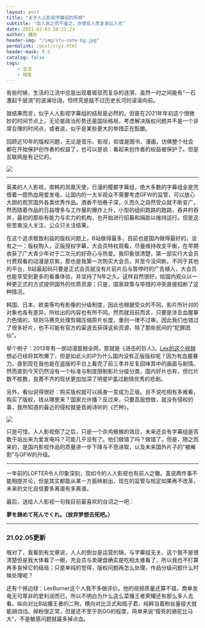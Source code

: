 ```yaml
---
layout: post
title: "关于人人影视字幕组的所想"
subtitle: "后人哀之而不鉴之，亦使后人而复哀后人也"
date: 2021-02-03 20:21:23
author: 曦秋
header-img: "/img/stu-note-bg.jpg"
permalink: /post/rrys.html
header-mask: 0.5
catalog: false
tags: 
    - 生活
    - 随笔
---
```


有些时候，生活的江流中总是出现着斑驳而复杂的涟漪，虽然一时之间能有“一石激起千层浪”的波澜壮阔，但终究是敌不过历史长河的滚滚向前。

就结果而言，似乎人人影视字幕组的结局是必然的。但是在2021年年初这个很微妙的时间节点上，无论是政治形势还是国际格局，考虑解决版权问题并不是一个非常合理的时间点，或者说，似乎是某些更大的举措正在酝酿。

回顾近10年的版权问题，无论是音乐、影视，抑或是图书、漫画，仿佛整个社会都在开始保护创作者的权益了，也可以是说：看起来创作者的权益被保护了。但是互联网是有记忆的。

![](http://cdn.jsdelivr.net/gh/DanLCJ/danblog@master/img/in-post/rrys/rrys-news.png)

<hr>

英美的人人影视，南韩的凤凰天使，日漫的樱都字幕组，绝大多数的字幕组全是凭借着一腔热血用爱发电，让国内的一大半观众不需要考虑GFW的监管，可以放心大胆的观赏国外各类优秀作品。酒香不怕巷子深，久而久之自然受众就不断变广，然而随着作品的日益增多与工作量的爆炸上升，小型的组织跑路的跑路，吞并的吞并，最初的那些有能力与实力的机构，也开始进行招募和捐助以维持运行。但是这些苦衷没人关注，公众只关注结果。

在这个追求极致利益的版权问题上，B站做得最多，目前也是国内做得最好的，没有之一：版权购入，正版授权字幕，大会员特权观看，尽量维持收支平衡，在早期收获了广大青少年对于二次元的好奇心与热爱。我印象很清楚，第一部实行大会员付费观看的动漫是京紫，那也是我第一次购买大会员，并至今没间断。不同于其他的平台，B站最起码只要是正式会员就没有片前片后与暂停时的广告植入，大会员也能享受到更多的看番体验，并坚持了N年之久。这样自然很好，给国内观众以一种更正式的方式提供国外的优质资源；只是，国家政策与举措的冲突直接掐断了这种情况。

韩国、日本、欧美等均有影像的分级制度，因此也根据受众的不同，影片所针对的对象也各有差异，所给出的内容也有所不同。然而就目前而言，只要是涉及血腥暴力色情的，轻则马赛克处理剪辑压缩原片长度，重则一律不过审。因此我们也错过了很多好片，也不可能有官方的渠道去获得这些资源，除了那些民间的“犯罪团伙”。

举个例子：2013年有一部动漫震撼全网，那就是《进击的巨人》。[Lex的这个视频](https://www.bilibili.com/video/BV1ps411579v)想必已经将其吹爆了，但是如此火的IP为什么国内没有正版版权呢？因为有血腥暴力。直到现在我也是在盗版的平台上看完了前三季并反复回味其中的画面与剧情。然而直到今天仍然没有一个标准与制度限制影片分级分类，国内好片也有，但烂片数不胜数，良莠不齐的现状更加加深了明星IP盖过剧情优秀的悲剧。

另外，看似说得很好：购买版权就可以摇身一变成为正版。且不说吃相有多难看，购买了版权，钱从哪里来？国家允许播？反过来，只要高层想做，就没有侵权的事，我所知道的最近的侵权就是音阙诗听的《芒种》。

![](http://cdn.jsdelivr.net/gh/DanLCJ/danblog@master/img/in-post/rrys/rrys-yqst.png)

只是可惜，人人影视倒了之后，只是一个杀鸡儆猴的效应，未来还会有字幕组是否敢于站出来为爱发电吗？可能几乎没有了。他们做错了吗？做错了。但是，随之而来的，是国内影视作品的质量进一步下降与不思进取，以及未来国外片子的“被阉割”与GFW的升级。

<hr>

一年前的LOFTER令人印象深刻，现如今的人人影视也有前人之辙。虽说两件事不能相提并论，但是其实都能从某一方面映射出，现在的监管与规定如果再不改革，未来的文化自信要多离谱有多离谱。

最后，送给人人影视一句我目前最喜欢的台词之一吧：

<b>夢を諦めて死んでくれ。（放弃梦想去死吧。）</b>

<hr>

### 21.02.05更新

哦对了，我看到有文章说，人人的倒台是运营的锅，与字幕组无关。这个我不是很清楚但是我大体看了一眼，充会员与卖硬盘确实是吃相太难看了，所以我也不打算再多哀悼它的结局；只是单纯的觉得，版权问题再怎么处理，作品分级问题什么时候处理呢？

还有个擦边球：LexBurner这个人我不多做评价。他的视频质量还算不错，商单发电无可厚非的爱利润而已，所以不明白为什么这么菜播王者荣耀还有那么多人去看。纵向对比B站播王者的二狗，横向对比泛式和瓶子君，纯粹当着粉丝量级大就能胡诌诌。掉粉很正常，但是还不至于到GG的程度，简单来说“瘦死的骆驼比马大”，不是敏感问题就最多掉点血。